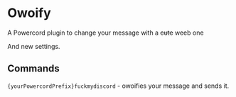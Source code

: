 # Owoify
A Powercord plugin to change your message with a ~~cute~~ weeb one

And new settings.

## Commands
`{yourPowercordPrefix}fuckmydiscord` - owoifies your message and sends it.

